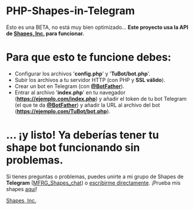 # PHP-Shapes-in-Telegram
Esto es una BETA, no está muy bien optimizado...
**Este proyecto usa la API de [Shapes, Inc.](https://github.com/shapesinc/shapes-api) para funcionar.**

# Para que esto te funcione debes:

- Configurar los archivos '**config.php**' y '**TuBot/bot.php**'.
- Subir los archivos a tu servidor HTTP (con PHP y **SSL válido**).
- Crear un bot en Telegram (con [**@BotFather**](https://t.me/BotFather)).
- Entrar al archivo '**index.php**' en tu navegador (**https://ejemplo.com/index.php**) y añadir el token de tu bot Telegram (el que te da [**@BotFather**](https://t.me/BotFather)) y añadir la URL al archivo del bot (**https://ejemplo.com/TuBot/bot.php**).
# ... ¡y listo! Ya deberías tener tu shape bot funcionando sin problemas.

Si tienes preguntas o problemas, puedes unirte a mi grupo de Shapes de **Telegram** ([MFRG_Shapes_chat](https://t.me/MFRG_Shapes)) o [escribirme directamente](https://t.me/MarcosFRGames).
¡Prueba mis shapes [aquí](https://t.me/MFRG_Shapes)!

[Shapes, Inc.](https://shapes.inc)

